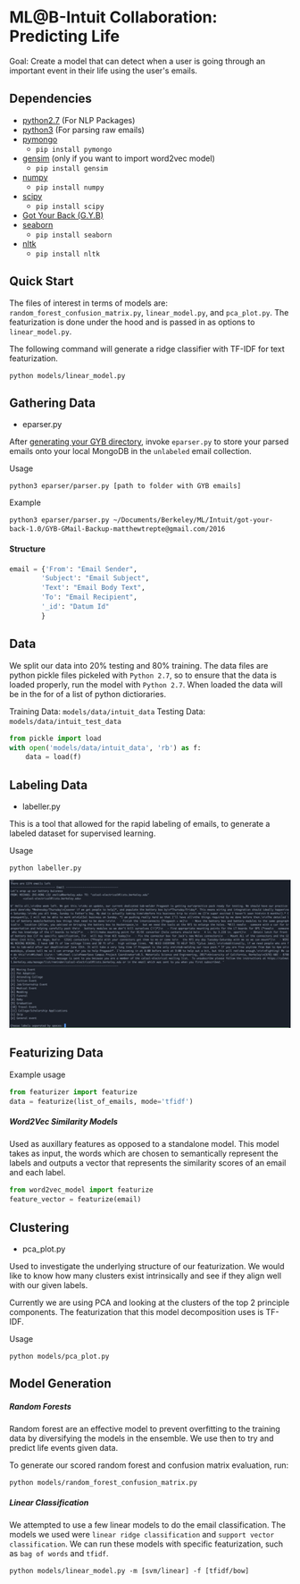 # ML@B-Intuit Collaboration: Predicting Life
Goal: Create a model that can detect when a user is going through an important event in their life using the user's emails.

## Dependencies
* [python2.7][1] (For NLP Packages)
* [python3][9] (For parsing raw emails)
* [pymongo][2]
    * `pip install pymongo`
* [gensim][3] (only if you want to import word2vec model)
    * `pip install gensim`
* [numpy][4]
    * `pip install numpy`
* [scipy][5]
    * `pip install scipy`
* [Got Your Back (G.Y.B)][6]
* [seaborn][7]
    * `pip install seaborn`
* [nltk][8]
    * `pip install nltk`

## Quick Start
The files of interest in terms of models are: `random_forest_confusion_matrix.py`, `linear_model.py`, and `pca_plot.py`. The featurization is done under the hood and is passed in as options to `linear_model.py`.

The following command will generate a ridge classifier with TF-IDF for text featurization.
```
python models/linear_model.py
```

## Gathering Data
* eparser.py

After [generating your GYB directory][6], invoke `eparser.py` to store your parsed emails onto your local MongoDB in the `unlabeled` email collection.

Usage
```
python3 eparser/parser.py [path to folder with GYB emails]
```
Example
```
python3 eparser/parser.py ~/Documents/Berkeley/ML/Intuit/got-your-back-1.0/GYB-GMail-Backup-matthewtrepte@gmail.com/2016
```
#### Structure
```python
email = {'From': "Email Sender",
        'Subject': "Email Subject",
        'Text': "Email Body Text",
        'To': "Email Recipient",
        '_id': "Datum Id"
        }
```

## Data
We split our data into 20% testing and 80% training. The data files are python pickle files pickeled with `Python 2.7`, so to ensure that the data is loaded properly, run the model with `Python 2.7`. When loaded the data will be in the for of a list of python dictioraries. 

Training Data: `models/data/intuit_data`
Testing Data: `models/data/intuit_test_data`
```python
from pickle import load
with open('models/data/intuit_data', 'rb') as f:
    data = load(f)
```

## Labeling Data
* labeller.py

This is a tool that allowed for the rapid labeling of emails, to generate a labeled dataset for supervised learning.

Usage
```
python labeller.py
```
![alt text][labeller]
## Featurizing Data

Example usage
```python
from featurizer import featurize
data = featurize(list_of_emails, mode='tfidf')
```

##### Word2Vec Similarity Models
Used as auxillary features as opposed to a standalone model. This model takes as input, the words which are chosen to semantically represent the labels and outputs a vector that represents the similarity scores of an email and each label.

```python
from word2vec_model import featurize
feature_vector = featurize(email)
```

## Clustering
* pca_plot.py

Used to investigate the underlying structure of our featurization. We would like to know how many clusters exist intrinsically and see if they align well with our given labels.

Currently we are using PCA and looking at the clusters of the top 2 principle components. The featurization that this model decomposition uses is TF-IDF.

Usage
```
python models/pca_plot.py
```
## Model Generation

##### Random Forests
Random forest are an effective model to prevent overfitting to the training data by diversifying the models in the ensemble. We use then to try and predict life events given data.

To generate our scored random forest and confusion matrix evaluation, run:
```
python models/random_forest_confusion_matrix.py
```
##### Linear Classification
We attempted to use a few linear models to do the email classification. The models we used were `linear ridge classification` and `support vector classification`. We can run these models with specific featurization,  such as `bag of words` and `tfidf`.
```
python models/linear_model.py -m [svm/linear] -f [tfidf/bow]
```

[1]: https://www.python.org/downloads/release/python-2712/
[2]: https://api.mongodb.com/python/current/
[3]: https://radimrehurek.com/gensim/
[4]: http://www.numpy.org/
[5]: https://www.scipy.org/
[6]: https://github.com/jay0lee/got-your-back/wiki
[7]: http://seaborn.pydata.org/
[8]: http://www.nltk.org/
[9]: https://www.python.org/downloads/

[labeller]: https://github.com/rykard95/MLAB_Intuit/blob/master/images/Intuit_labeller_screenshot.png

